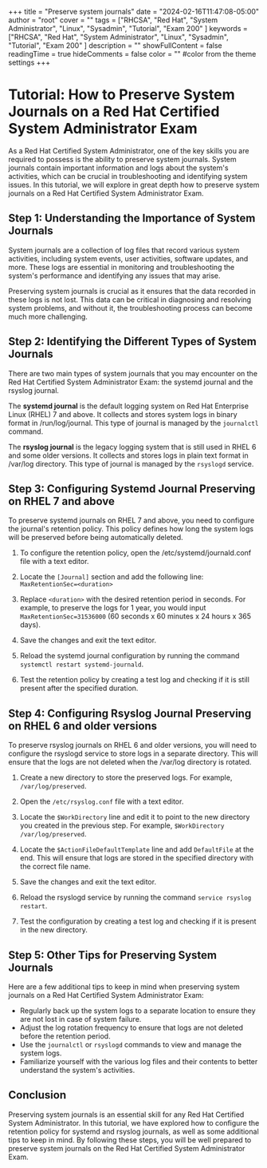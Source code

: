 +++
title = "Preserve system journals"
date = "2024-02-16T11:47:08-05:00"
author = "root"
cover = ""
tags = ["RHCSA", "Red Hat", "System Administrator", "Linux", "Sysadmin", "Tutorial", "Exam 200" ]
keywords = ["RHCSA", "Red Hat", "System Administrator", "Linux", "Sysadmin", "Tutorial", "Exam 200" ]
description = ""
showFullContent = false
readingTime = true
hideComments = false
color = "" #color from the theme settings
+++


# Tutorial: How to Preserve System Journals on a Red Hat Certified System Administrator Exam

As a Red Hat Certified System Administrator, one of the key skills you are required to possess is the ability to preserve system journals. System journals contain important information and logs about the system's activities, which can be crucial in troubleshooting and identifying system issues. In this tutorial, we will explore in great depth how to preserve system journals on a Red Hat Certified System Administrator Exam.

## Step 1: Understanding the Importance of System Journals

System journals are a collection of log files that record various system activities, including system events, user activities, software updates, and more. These logs are essential in monitoring and troubleshooting the system's performance and identifying any issues that may arise.

Preserving system journals is crucial as it ensures that the data recorded in these logs is not lost. This data can be critical in diagnosing and resolving system problems, and without it, the troubleshooting process can become much more challenging.

## Step 2: Identifying the Different Types of System Journals

There are two main types of system journals that you may encounter on the Red Hat Certified System Administrator Exam: the systemd journal and the rsyslog journal.

The **systemd journal** is the default logging system on Red Hat Enterprise Linux (RHEL) 7 and above. It collects and stores system logs in binary format in /run/log/journal. This type of journal is managed by the `journalctl` command.

The **rsyslog journal** is the legacy logging system that is still used in RHEL 6 and some older versions. It collects and stores logs in plain text format in /var/log directory. This type of journal is managed by the `rsyslogd` service.

## Step 3: Configuring Systemd Journal Preserving on RHEL 7 and above

To preserve systemd journals on RHEL 7 and above, you need to configure the journal's retention policy. This policy defines how long the system logs will be preserved before being automatically deleted.

1. To configure the retention policy, open the /etc/systemd/journald.conf file with a text editor.

2. Locate the `[Journal]` section and add the following line: `MaxRetentionSec=<duration>`

3. Replace `<duration>` with the desired retention period in seconds. For example, to preserve the logs for 1 year, you would input `MaxRetentionSec=31536000` (60 seconds x 60 minutes x 24 hours x 365 days).

4. Save the changes and exit the text editor.

5. Reload the systemd journal configuration by running the command `systemctl restart systemd-journald`.

6. Test the retention policy by creating a test log and checking if it is still present after the specified duration.

## Step 4: Configuring Rsyslog Journal Preserving on RHEL 6 and older versions

To preserve rsyslog journals on RHEL 6 and older versions, you will need to configure the rsyslogd service to store logs in a separate directory. This will ensure that the logs are not deleted when the /var/log directory is rotated.

1. Create a new directory to store the preserved logs. For example, `/var/log/preserved`.

2. Open the `/etc/rsyslog.conf` file with a text editor.

3. Locate the `$WorkDirectory` line and edit it to point to the new directory you created in the previous step. For example, `$WorkDirectory /var/log/preserved`.

4. Locate the `$ActionFileDefaultTemplate` line and add `DefaultFile` at the end. This will ensure that logs are stored in the specified directory with the correct file name.

5. Save the changes and exit the text editor.

6. Reload the rsyslogd service by running the command `service rsyslog restart`.

7. Test the configuration by creating a test log and checking if it is present in the new directory.

## Step 5: Other Tips for Preserving System Journals

Here are a few additional tips to keep in mind when preserving system journals on a Red Hat Certified System Administrator Exam:

- Regularly back up the system logs to a separate location to ensure they are not lost in case of system failure.
- Adjust the log rotation frequency to ensure that logs are not deleted before the retention period.
- Use the `journalctl` or `rsyslogd` commands to view and manage the system logs.
- Familiarize yourself with the various log files and their contents to better understand the system's activities.

## Conclusion

Preserving system journals is an essential skill for any Red Hat Certified System Administrator. In this tutorial, we have explored how to configure the retention policy for systemd and rsyslog journals, as well as some additional tips to keep in mind. By following these steps, you will be well prepared to preserve system journals on the Red Hat Certified System Administrator Exam.